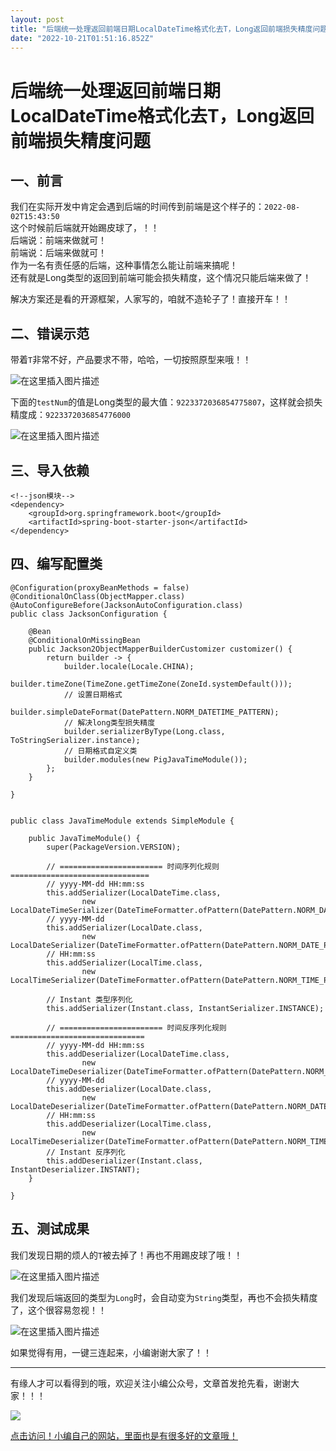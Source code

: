 ```yaml
---
layout: post
title: "后端统一处理返回前端日期LocalDateTime格式化去T，Long返回前端损失精度问题"
date: "2022-10-21T01:51:16.852Z"
---
```

后端统一处理返回前端日期LocalDateTime格式化去T，Long返回前端损失精度问题
=============================================

一、前言
----

我们在实际开发中肯定会遇到后端的时间传到前端是这个样子的：`2022-08-02T15:43:50`  
这个时候前后端就开始踢皮球了，！！  
后端说：前端来做就可！  
前端说：后端来做就可！  
作为一名有责任感的后端，这种事情怎么能让前端来搞呢！  
还有就是Long类型的返回到前端可能会损失精度，这个情况只能后端来做了！

解决方案还是看的开源框架，人家写的，咱就不造轮子了！直接开车！！

二、错误示范
------

带着`T`非常不好，产品要求不带，哈哈，一切按照原型来哦！！

![在这里插入图片描述](https://img-blog.csdnimg.cn/ee2ca788443646c7bc32703af6c0d76b.png)

下面的`testNum`的值是Long类型的最大值：`9223372036854775807`，这样就会损失精度成：`9223372036854776000`

![在这里插入图片描述](https://img-blog.csdnimg.cn/c62828d599ae4c19bf696f859412b8b8.png)

三、导入依赖
------

    <!--json模块-->
    <dependency>
    	<groupId>org.springframework.boot</groupId>
    	<artifactId>spring-boot-starter-json</artifactId>
    </dependency>
    

四、编写配置类
-------

    @Configuration(proxyBeanMethods = false)
    @ConditionalOnClass(ObjectMapper.class)
    @AutoConfigureBefore(JacksonAutoConfiguration.class)
    public class JacksonConfiguration {
    
    	@Bean
    	@ConditionalOnMissingBean
    	public Jackson2ObjectMapperBuilderCustomizer customizer() {
    		return builder -> {
    			builder.locale(Locale.CHINA);
    			builder.timeZone(TimeZone.getTimeZone(ZoneId.systemDefault()));
    			// 设置日期格式
    			builder.simpleDateFormat(DatePattern.NORM_DATETIME_PATTERN);
    			// 解决long类型损失精度
    			builder.serializerByType(Long.class, ToStringSerializer.instance);
    			// 日期格式自定义类
    			builder.modules(new PigJavaTimeModule());
    		};
    	}
    
    }
    

    public class JavaTimeModule extends SimpleModule {
    
    	public JavaTimeModule() {
    		super(PackageVersion.VERSION);
    
    		// ======================= 时间序列化规则 ===============================
    		// yyyy-MM-dd HH:mm:ss
    		this.addSerializer(LocalDateTime.class,
    				new LocalDateTimeSerializer(DateTimeFormatter.ofPattern(DatePattern.NORM_DATETIME_PATTERN)));
    		// yyyy-MM-dd
    		this.addSerializer(LocalDate.class,
    				new LocalDateSerializer(DateTimeFormatter.ofPattern(DatePattern.NORM_DATE_PATTERN)));
    		// HH:mm:ss
    		this.addSerializer(LocalTime.class,
    				new LocalTimeSerializer(DateTimeFormatter.ofPattern(DatePattern.NORM_TIME_PATTERN)));
    
    		// Instant 类型序列化
    		this.addSerializer(Instant.class, InstantSerializer.INSTANCE);
    
    		// ======================= 时间反序列化规则 ==============================
    		// yyyy-MM-dd HH:mm:ss
    		this.addDeserializer(LocalDateTime.class,
    				new LocalDateTimeDeserializer(DateTimeFormatter.ofPattern(DatePattern.NORM_DATETIME_PATTERN)));
    		// yyyy-MM-dd
    		this.addDeserializer(LocalDate.class,
    				new LocalDateDeserializer(DateTimeFormatter.ofPattern(DatePattern.NORM_DATE_PATTERN)));
    		// HH:mm:ss
    		this.addDeserializer(LocalTime.class,
    				new LocalTimeDeserializer(DateTimeFormatter.ofPattern(DatePattern.NORM_TIME_PATTERN)));
    		// Instant 反序列化
    		this.addDeserializer(Instant.class, InstantDeserializer.INSTANT);
    	}
    
    }
    
    

五、测试成果
------

我们发现日期的烦人的`T`被去掉了！再也不用踢皮球了哦！！

![在这里插入图片描述](https://img-blog.csdnimg.cn/6b655738d31a4770be447d7062c6bf09.png)

我们发现后端返回的类型为`Long`时，会自动变为`String`类型，再也不会损失精度了，这个很容易忽视！！

![在这里插入图片描述](https://img-blog.csdnimg.cn/5e45172b21094f7f9d13f636ddf5c844.png)

如果觉得有用，一键三连起来，小编谢谢大家了！！

* * *

有缘人才可以看得到的哦，欢迎关注小编公众号，文章首发抢先看，谢谢大家！！！

![](https://img2022.cnblogs.com/blog/2471401/202210/2471401-20221021085911362-394960800.jpg)

[点击访问！小编自己的网站，里面也是有很多好的文章哦！](https://wangzhenjun.xyz)